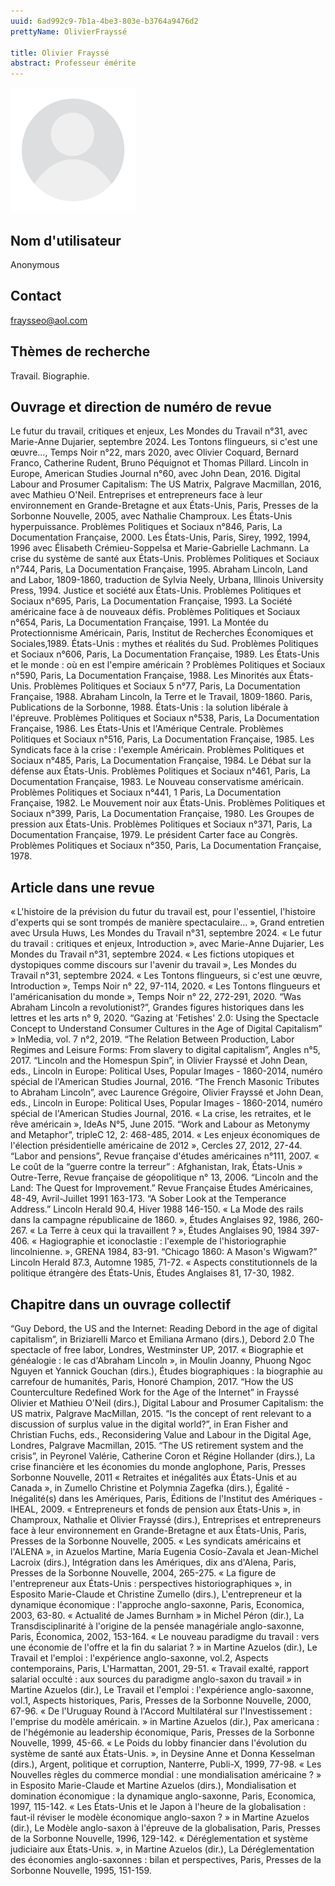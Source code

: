 ```yaml
---
uuid: 6ad992c9-7b1a-4be3-803e-b3764a9476d2
prettyName: OlivierFrayssé

title: Olivier Frayssé
abstract: Professeur émérite
---
```


<img src="./avatar.webp" width="200px" />

## ﻿Nom d'utilisateur

 Anonymous

## Contact

 fraysseo@aol.com

## Thèmes de recherche

 Travail. Biographie.

## Ouvrage et direction de numéro de revue

 Le futur du travail, critiques et enjeux, Les Mondes du Travail n°31, avec Marie-Anne Dujarier, septembre 2024.
Les Tontons flingueurs, si c'est une œuvre…, Temps Noir n°22, mars 2020, avec Olivier Coquard, Bernard Franco, Catherine Rudent, Bruno Péquignot et Thomas Pillard.
Lincoln in Europe, American Studies Journal n°60, avec John Dean, 2016. 
Digital Labour and Prosumer Capitalism: The US Matrix, Palgrave Macmillan, 2016, avec Mathieu O'Neil.
Entreprises et entrepreneurs face à leur environnement en Grande-Bretagne et aux États-Unis, Paris, Presses de la Sorbonne Nouvelle, 2005, avec Nathalie Champroux.
Les États-Unis hyperpuissance. Problèmes Politiques et Sociaux n°846, Paris, La Documentation Française, 2000.
Les États-Unis, Paris, Sirey, 1992, 1994, 1996 avec Élisabeth Crémieu-Soppelsa et Marie-Gabrielle Lachmann.
La crise du système de santé aux États-Unis. Problèmes Politiques et Sociaux n°744, Paris, La Documentation Française, 1995.
Abraham Lincoln, Land and Labor, 1809-1860, traduction de Sylvia Neely, Urbana, Illinois University Press, 1994.
Justice et société aux États-Unis. Problèmes Politiques et Sociaux n°695, Paris, La Documentation Française, 1993.
La Société américaine face à de nouveaux défis. Problèmes Politiques et Sociaux n°654, Paris, La Documentation Française, 1991.
La Montée du Protectionnisme Américain, Paris, Institut de Recherches Économiques et Sociales,1989.
États-Unis : mythes et réalités du Sud. Problèmes Politiques et Sociaux n°606, Paris, La Documentation Française, 1989.
Les États-Unis et le monde : où en est l'empire américain ? Problèmes Politiques et Sociaux n°590, Paris, La Documentation Française, 1988.
Les Minorités aux États-Unis. Problèmes Politiques et Sociaux 5 n°77, Paris, La Documentation Française, 1988.
Abraham Lincoln, la Terre et le Travail, 1809-1860. Paris, Publications de la Sorbonne, 1988.
États-Unis : la solution libérale à l'épreuve. Problèmes Politiques et Sociaux n°538, Paris, La Documentation Française, 1986. 
Les États-Unis et l'Amérique Centrale. Problèmes Politiques et Sociaux n°516, Paris, La Documentation Française, 1985. 
Les Syndicats face à la crise : l'exemple Américain. Problèmes Politiques et Sociaux n°485, Paris, La Documentation Française, 1984.
Le Débat sur la défense aux États-Unis. Problèmes Politiques et Sociaux n°461, Paris, La Documentation Française, 1983.
Le Nouveau conservatisme américain. Problèmes Politiques et Sociaux n°441, 1 Paris, La Documentation Française, 1982.
Le Mouvement noir aux États-Unis. Problèmes Politiques et Sociaux  n°399, Paris, La Documentation Française, 1980.
Les Groupes de pression aux États-Unis. Problèmes Politiques et Sociaux n°371, Paris, La Documentation Française, 1979.
Le président Carter face au Congrès. Problèmes Politiques et Sociaux n°350, Paris, La Documentation Française, 1978.

## Article dans une revue

 « L'histoire de la prévision du futur du travail est, pour l'essentiel, l'histoire d'experts qui se sont trompés de manière spectaculaire… », Grand entretien avec Ursula Huws, Les Mondes du Travail n°31, septembre 2024.
« Le futur du travail : critiques et enjeux, Introduction », avec Marie-Anne Dujarier, Les Mondes du Travail n°31, septembre 2024.
« Les fictions utopiques et dystopiques comme discours sur l'avenir du travail », Les Mondes du Travail n°31, septembre 2024.
« Les Tontons flingueurs, si c'est une œuvre, Introduction », Temps Noir n° 22, 97-114, 2020.
« Les Tontons flingueurs et l'américanisation du monde », Temps Noir n° 22, 272-291, 2020.
“Was Abraham Lincoln a revolutionist?”, Grandes figures historiques dans les lettres et les arts n° 9, 2020.
“Gazing at 'Fetishes' 2.0: Using the Spectacle Concept to Understand Consumer Cultures in the Age of Digital Capitalism” » InMedia, vol. 7 n°2, 2019.
“The Relation Between Production, Labor Regimes and Leisure Forms: From slavery to digital capitalism”, Angles n°5, 2017.
“Lincoln and the Homespun Spin”, in Olivier Frayssé et John Dean, eds., Lincoln in Europe: Political Uses, Popular Images - 1860-2014, numéro spécial de l'American Studies Journal, 2016.
“The French Masonic Tributes to Abraham Lincoln”, avec Laurence Grégoire, Olivier Frayssé et John Dean, eds., Lincoln in Europe: Political Uses, Popular Images - 1860-2014, numéro spécial de l'American Studies Journal, 2016.
 « La crise, les retraites, et le rêve américain », IdeAs N°5, June 2015.
“Work and Labour as Metonymy and Metaphor”, tripleC 12, 2: 468-485, 2014.
 « Les enjeux économiques de l'élection présidentielle américaine de 2012 », Cercles 27, 2012, 27-44.
“Labor and pensions”, Revue française d'études américaines n°111, 2007.
« Le coût de la “guerre contre la terreur” : Afghanistan, Irak, États-Unis » Outre-Terre, Revue française de géopolitique n° 13, 2006.
“Lincoln and the Land: The Quest for Improvement.” Revue Française Études Américaines, 48-49, Avril-Juillet 1991 163-173.
“A Sober Look at the Temperance Address.” Lincoln Herald 90.4, Hiver 1988 146-150.
« La Mode des rails dans la campagne républicaine de 1860. », Études Anglaises 92, 1986, 260-267.
« La Terre à ceux qui la travaillent ? », Études Anglaises 90, 1984 397-406.
« Hagiographie et iconoclastie : l'exemple de l'historiographie lincolnienne. », GRENA 1984, 83-91.
“Chicago 1860: A Mason's Wigwam?” Lincoln Herald 87.3, Automne 1985, 71-72.
« Aspects constitutionnels de la politique étrangère des États-Unis, Études Anglaises 81, 17-30, 1982.

## Chapitre dans un ouvrage collectif

 “Guy Debord, the US and the Internet: Reading Debord in the age of digital capitalism”, in Briziarelli Marco et Emiliana Armano (dirs.), Debord 2.0 The spectacle of free labor, Londres, Westminster UP, 2017.
« Biographie et généalogie : le cas d'Abraham Lincoln », in Moulin Joanny, Phuong Ngoc Nguyen et Yannick Gouchan (dirs.), Études biographiques : la biographie au carrefour de humanités, Paris, Honoré Champion, 2017.
 “How the US Counterculture Redefined Work for the Age of the Internet” in Frayssé Olivier et Mathieu O'Neil (dirs.), Digital Labour and Prosumer Capitalism: the US matrix, Palgrave MacMillan, 2015.
 “Is the concept of rent relevant to a discussion of surplus value in the digital world?”, in Eran Fisher and Christian Fuchs, eds., Reconsidering Value and Labour in the Digital Age, Londres, Palgrave Macmillan, 2015.
“The US retirement system and the crisis”, in Peyronel Valérie, Catherine Coron et Régine Hollander (dirs.), La crise financière et les économies du monde anglophone, Paris, Presses Sorbonne Nouvelle, 2011
« Retraites et inégalités aux États-Unis et au Canada », in Zumello Christine et Polymnia Zagefka (dirs.), Égalité - Inégalité(s) dans les Amériques, Paris, Éditions de l'Institut des Amériques - IHEAL, 2009.
« Entrepreneurs et fonds de pension aux États-Unis », in Champroux, Nathalie et Olivier Frayssé (dirs.), Entreprises et entrepreneurs face à leur environnement en Grande-Bretagne et aux États-Unis, Paris, Presses de la Sorbonne Nouvelle, 2005.
« Les syndicats américains et l'ALENA », in Azuelos Martine, María Eugenia Cosío-Zavala et Jean-Michel Lacroix (dirs.), Intégration dans les Amériques, dix ans d'Alena, Paris, Presses de la Sorbonne Nouvelle, 2004, 265-275.
« La figure de l'entrepreneur aux États-Unis : perspectives historiographiques », in Esposito Marie-Claude et Christine Zumello (dirs.), L'entrepreneur et la dynamique économique : l'approche anglo-saxonne, Paris, Economica, 2003, 63-80.
« Actualité de James Burnham » in Michel Péron (dir.), La Transdisciplinarité à l'origine de la pensée managériale anglo-saxonne, Paris, Économica, 2002, 153-164.
« Le nouveau paradigme du travail : vers une économie de l'offre et la fin du salariat ? » in Martine Azuelos (dir.), Le Travail et l'emploi : l'expérience anglo-saxonne, vol.2, Aspects contemporains, Paris, L'Harmattan, 2001, 29-51.
« Travail exalté, rapport salarial occulté : aux sources du paradigme anglo-saxon du travail » in Martine Azuelos (dir.), Le Travail et l'emploi : l'expérience anglo-saxonne, vol.1, Aspects historiques, Paris, Presses de la Sorbonne Nouvelle, 2000, 67-96.
« De l'Uruguay Round à l'Accord Multilatéral sur l'Investissement : l'emprise du modèle américain. » in Martine Azuelos (dir.), Pax americana : de l'hégémonie au leadership économique, Paris, Presses de la Sorbonne Nouvelle, 1999, 45-66.
« Le Poids du lobby financier dans l'évolution du système de santé aux États-Unis. », in Deysine Anne et Donna Kesselman (dirs.), Argent, politique et corruption, Nanterre, Publi-X, 1999, 77-98.
« Les Nouvelles règles du commerce mondial : une mondialisation américaine ? » in Esposito Marie-Claude et Martine Azuelos (dirs.), Mondialisation et domination économique : la dynamique anglo-saxonne, Paris, Economica, 1997, 115-142.
« Les États-Unis et le Japon à l'heure de la globalisation : faut-il réviser le modèle économique anglo-saxon ? » in Martine Azuelos (dir.), Le Modèle anglo-saxon à l'épreuve de la globalisation, Paris, Presses de la Sorbonne Nouvelle, 1996, 129-142.
« Déréglementation et système judiciaire aux États-Unis. », in Martine Azuelos (dir.), La Déréglementation des économies anglo-saxonnes : bilan et perspectives, Paris, Presses de la Sorbonne Nouvelle, 1995, 151-159.

